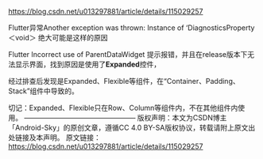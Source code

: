 https://blog.csdn.net/u013297881/article/details/115029257


Flutter异常Another exception was thrown: Instance of ‘DiagnosticsProperty＜void＞
绝大可能是这样的原因

Flutter Incorrect use of ParentDataWidget
提示报错，并且在release版本下无法显示界面，找到原因是使用了**Expanded**控件，

经过排查后发现是Expanded、Flexible等组件，在“Container、Padding、Stack”组件中导致的。

切记：Expanded、Flexible只在Row、Column等组件内，不在其他组件内使用。
————————————————
版权声明：本文为CSDN博主「Android-Sky」的原创文章，遵循CC 4.0 BY-SA版权协议，转载请附上原文出处链接及本声明。
原文链接：https://blog.csdn.net/u013297881/article/details/115029257